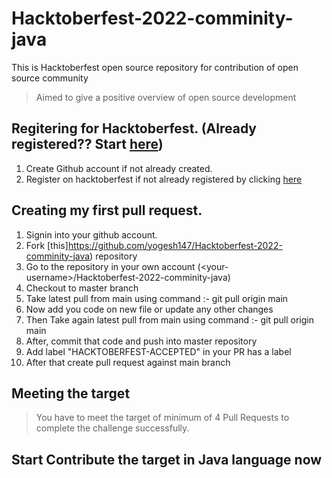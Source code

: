 # Hacktoberfest-2022-comminity-java
This is Hacktoberfest open source repository for contribution of open source community

> Aimed to give a positive overview of open source development

## Regitering for Hacktoberfest. (Already registered?? Start [here](#creating-my-first-pull-request))

1. Create Github account if not already created.
2. Register on hacktoberfest if not already registered by clicking [here](https://hacktoberfest.digitalocean.com/)

## Creating my first pull request.
1.  Signin into your github account.
2.  Fork [this]https://github.com/yogesh147/Hacktoberfest-2022-comminity-java) repository 
3.  Go to the repository in your own account (\<your-username\>/Hacktoberfest-2022-comminity-java)
4.  Checkout to master branch
5.  Take latest pull from main using command :-  git pull origin main
6.  Now add you code on new file or update any other changes 
7.  Then Take again latest pull from main using command :-  git pull origin main
8.  After, commit that code and push into master repository
9.  Add label "HACKTOBERFEST-ACCEPTED" in your PR has a label
10. After that create pull request against main branch

## Meeting the target
> You have to meet the target of minimum of 4 Pull Requests to complete the challenge successfully.

## Start Contribute the target in Java language now    


